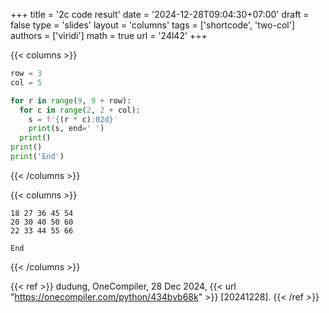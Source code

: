 +++
title = '2c code result'
date = '2024-12-28T09:04:30+07:00'
draft = false
type = 'slides'
layout = 'columns'
tags = ['shortcode', 'two-col']
authors = ['viridi']
math = true
url = '24l42'
+++
<!--more-->

{{< columns >}}
```py
row = 3
col = 5

for r in range(9, 9 + row):
  for c in range(2, 2 + col):
    s = f'{(r * c):02d}'
    print(s, end=' ')
  print()
print()
print('End')
```
{{< /columns >}}

{{< columns >}}
```batch
18 27 36 45 54
20 30 40 50 60
22 33 44 55 66

End
```
{{< /columns >}}

{{< ref >}}
dudung, OneCompiler, 28 Dec 2024, {{< url "https://onecompiler.com/python/434bvb68k" >}} [20241228].
{{< /ref >}}
